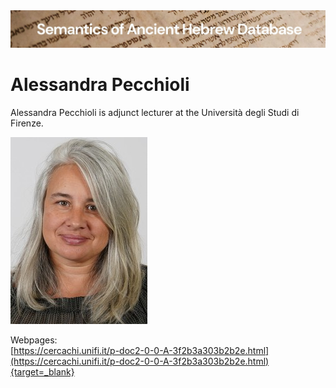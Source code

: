 <html><body><img id="banner" src="../../images/banners/banner.png" alt="banner" /></body></html>

# **Alessandra Pecchioli**


Alessandra Pecchioli is adjunct lecturer at the Università degli Studi di Firenze.

![alessandra pecchioli](../images/photos/Alessandra_Pecchioli.jpg "Alessandra Pecchioli")

Webpages:    
[https://cercachi.unifi.it/p-doc2-0-0-A-3f2b3a303b2b2e.html](https://cercachi.unifi.it/p-doc2-0-0-A-3f2b3a303b2b2e.html){target=_blank}    







 